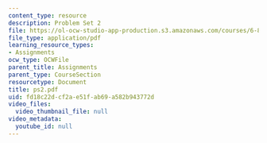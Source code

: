 ```yaml
---
content_type: resource
description: Problem Set 2
file: https://ol-ocw-studio-app-production.s3.amazonaws.com/courses/6-829-computer-networks-fall-2002/fd18c22dcf2ae51fab69a582b943772d_ps2.pdf
file_type: application/pdf
learning_resource_types:
- Assignments
ocw_type: OCWFile
parent_title: Assignments
parent_type: CourseSection
resourcetype: Document
title: ps2.pdf
uid: fd18c22d-cf2a-e51f-ab69-a582b943772d
video_files:
  video_thumbnail_file: null
video_metadata:
  youtube_id: null
---
```

